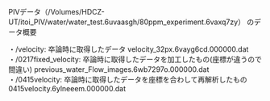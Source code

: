 PIVデータ（/Volumes/HDCZ-UT/itoi_PIV/water/water_test.6uvaasgh/80ppm_experiment.6vaxq7zy）
のデータ概要

・/velocity: 卒論時に取得したデータ
  velocity_32px.6vayg6cd.000000.dat
・/0217fixed_velocity: 卒論時に取得したデータを加工したもの(座標が違うので間違い)
  previous_water_Flow_images.6wb7297o.000000.dat
・/0415velocity: 卒論時に取得したデータを座標を合わして再解析したもの
  0415velocity.6ylneeem.000000.dat